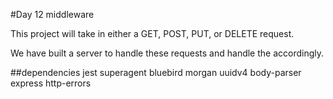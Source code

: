 #Day 12 middleware

This project will take in either a GET, POST, PUT, or DELETE request.

We have built a server to handle these requests and handle the accordingly.

##dependencies
jest
superagent
bluebird
morgan
uuidv4
body-parser
express
http-errors